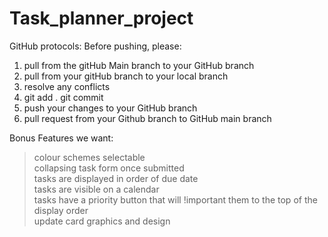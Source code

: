 # Task_planner_project
GitHub protocols:
Before pushing, please:
1. pull from the gitHub Main branch to your GitHub branch
2. pull from your gitHub branch to your local branch
3. resolve any conflicts
4. git add . git commit
5. push your changes to your GitHub branch
6. pull request from your Github branch to GitHub main branch

Bonus Features we want:
> colour schemes selectable <br>
> collapsing task form once submitted <br>
> tasks are displayed in order of due date <br>
> tasks are visible on a calendar <br>
> tasks have a priority button that will !important them to the top of the display order <br>
> update card graphics and design <br> 
